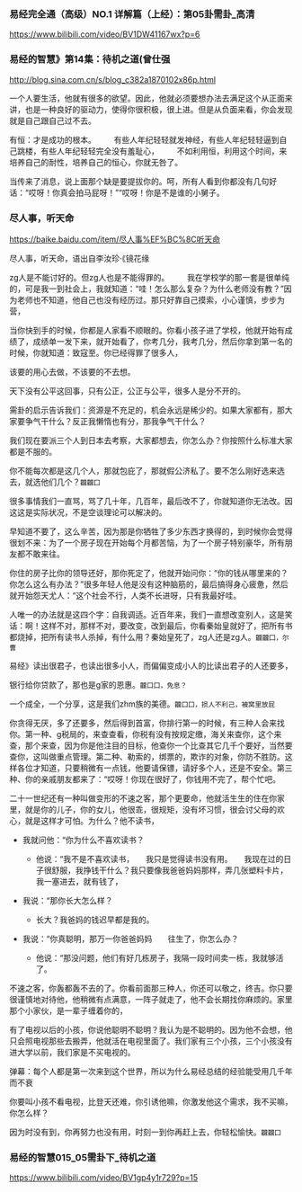 ### 易经完全通（高级）NO.1 详解篇（上经）：第05卦需卦_高清
https://www.bilibili.com/video/BV1DW41167wx?p=6

### 易经的智慧》第14集：待机之道(曾仕强
http://blog.sina.com.cn/s/blog_c382a1870102x86p.html

一个人要生活，他就有很多的欲望。因此，他就必须要想办法去满足这个从正面来讲，也是一种良好的驱动力，使得你很积极，很上进。但是从负面来看，你会发现就是自己跟自己过不去。

有恒：才是成功的根本。
　　有些人年纪轻轻就发神经，有些人年纪轻轻逼到自己跳楼，有些人年纪轻轻完全没有羞耻心，
　　不如利用恒，利用这个时间，来培养自己的耐性，培养自己的恒心，你就无咎了。

当传来了消息，说上面那个缺是要提拔你的。呵，所有人看到你都没有几句好话：“哎呀！你真会拍马屁呀！”“哎呀！你是不是谁的小舅子。

### 尽人事，听天命
https://baike.baidu.com/item/尽人事%EF%BC%8C听天命

尽人事，听天命，语出自李汝珍·《镜花缘

zg人是不能讨好的。但zg人也是不能得罪的。
　　我在学校学的那一套是很单纯的，可是我一到社会上，我就知道：“哇！怎么那么复杂？为什么老师没有教？”因为老师也不知道，他自己也没有经历过。那只好靠自己摸索，小心谨慎，步步为营，

当你快到手的时候，你都是人家看不顺眼的。你看小孩子进了学校，他就开始有成绩了，成绩单一发下来，就开始看了，你考几分，我考几分，然后你拿到第一名的时候，你就知道：致寇至。你已经得罪了很多人，

该要的用心去做，不该要的不去想。

天下没有公平这回事，只有公正，公正与公平，很多人是分不开的。

需卦的启示告诉我们：资源是不充足的，机会永远是稀少的。如果大家都有，那大家要争气干什么？反正我懒惰也有分，那我争气干什么？

我们现在要派三个人到日本去考察，大家都想去，你怎么办？你按照什么标准大家都是不服的。

你不能每次都是这几个人，那就包庇了，那就假公济私了。要不怎么刚好选来选去，就选他们几个？`龖龖囗`

很多事情我们一直骂，骂了几十年，几百年，最后改不了，你就知道你无法改。因这这是实际状况，不是空谈理论可以解决的。

早知道不要了，这么辛苦，因为那是你牺牲了多少东西才换得的，到时候你会觉得很划不来：为了一个房子现在开始每个月都苦恼，为了一个房子特别豪华，所有朋友都不敢来往。

你住的房子比你的领导还好，那你死定了，他就开始问你：“你的钱从哪里来的？你怎么这么有办法？”很多年轻人他是没有这种脑筋的，最后搞得身心疲惫，然后就开始怨天尤人：“这个社会不行，人类不长进呀，只有我最好哇。

人唯一的办法就是这四个字：自我调适。近百年来，我们一直想改变别人，这是笑话：啊！这样不对，那样不对，要改变，改到最后，你看秦始皇就好了，把所有书都烧掉，把所有读书人杀掉，有什么用？秦始皇死了，zg人还是zg人。`龖龖囗，尔曹`

易经》读出很君子，也读出很多小人，而偏偏变成小人的比读出君子的人还要多，

银行给你贷款了，那也是g家的恩惠。`龖囗囗，免息？`

一个成全，一个分享，这是我们zhm族的美德。`龖囗囗，损人不利己，被窝里放屁`

你贪得无厌，多了还要多，然后得到首富，你排行第一的时候，有三种人会来找你。第一种、g税局的，来查查看，你税有没有按规定缴，海关来查你，这个来查，那个来查，因为你是他注目的目标，他查你一个比查其它几千个要好，当然要查你，这叫做重点管理。第二种、勒索的，绑票的，欺诈的对象，你防不胜防。这样各位才知道，只要稍微有一点钱，他要请保镖，请好多个人，还是不安全。第三种、你的亲戚朋友都来了：“哎呀！你现在很好了，你钱用不完了，帮个忙吧。

二十一世纪还有一种叫做变形的不速之客，那个更要命，他就活生生的住在你家里，就是你的儿子，你的女儿，他很乖，很规矩，没有坏习惯，很会讨父母的欢心，就是这样才可怕。为什么？他不读书，

- 我就问他：“你为什么不喜欢读书？

  - 他说：“我不是不喜欢读书，　　我只是觉得读书没有用。　　我现在过的日子很舒服，我挣钱干什么？我只要像我爸爸妈妈那样，弄几张塑料卡片，我一塞进去，就有钱了，

- 我说：“那你长大怎么样？

  - 长大？我爸妈的钱迟早都是我的。

- 我说：“你真聪明，那万一你爸爸妈妈　　往生了，你怎么办？

  - 他说：“那没问题，他们有好几栋房子，我隔一段时间卖一栋，我就够活了。

不速之客，你轰都轰不去的了。你看前面那三种人，你还可以敬之，终吉。你只要很谨慎地对待他，他稍微有点满意，一阵子就走了，他不会长期找你麻烦的。家里那个小家伙，是一辈子缠着你的，

有了电视以后的小孩，你说他聪明不聪明？我认为是不聪明的。因为他不会想，他只会照电视那些去搬弄，他就活在电视里面了。我们家有三个小孩，三个小孩没有进大学以前，我们家是不买电视的。

弹幕：每个人都是第一次来到这个世界，所以为什么易经总结的经验能受用几千年而不衰

你要叫小孩不看电视，比登天还难，你引诱他嘛，你激发他这个需求，我不买嘛，你怎么样？

因为时没有到，你再努力也没有用，时刻一到你再赶上去，你轻松愉快。`龖龖囗`

### 易经的智慧015_05需卦下_待机之道
https://www.bilibili.com/video/BV1gp4y1r729?p=15

